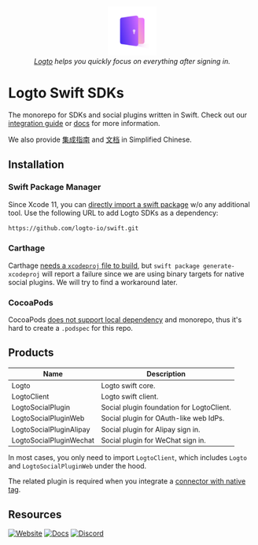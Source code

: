 <p align="center">
    <a href="https://logto.io" target="_blank" align="center" alt="Logto Logo">
        <img src="./logo.png" width="100">
    </a>
    <br/>
    <span><i><a href="https://logto.io" target="_blank">Logto</a> helps you quickly focus on everything after signing in.</i></span>
</p>

# Logto Swift SDKs

The monorepo for SDKs and social plugins written in Swift. Check out our [integration guide](https://docs.logto.io/integrate-sdk/swift) or [docs](https://docs.logto.io/sdk/swift) for more information.

We also provide [集成指南](https://docs.logto.io/zh-cn/integrate-sdk/swift) and [文档](https://docs.logto.io/zh-cn/sdk/swift) in Simplified Chinese.

## Installation

### Swift Package Manager

Since Xcode 11, you can [directly import a swift package](https://developer.apple.com/documentation/swift_packages/adding_package_dependencies_to_your_app) w/o any additional tool. Use the following URL to add Logto SDKs as a dependency:

```bash
https://github.com/logto-io/swift.git
```

### Carthage

Carthage [needs a `xcodeproj` file to build](https://github.com/Carthage/Carthage/issues/1226#issuecomment-290931385), but `swift package generate-xcodeproj` will report a failure since we are using binary targets for native social plugins. We will try to find a workaround later.

### CocoaPods

CocoaPods [does not support local dependency](https://github.com/CocoaPods/CocoaPods/issues/3276) and monorepo, thus it's hard to create a `.podspec` for this repo.

## Products

| Name | Description |
|---|---|
| Logto | Logto swift core. |
| LogtoClient | Logto swift client. |
| LogtoSocialPlugin | Social plugin foundation for LogtoClient. |
| LogtoSocialPluginWeb | Social plugin for OAuth-like web IdPs. |
| LogtoSocialPluginAlipay | Social plugin for Alipay sign in. |
| LogtoSocialPluginWechat | Social plugin for WeChat sign in. |

In most cases, you only need to import `LogtoClient`, which includes `Logto` and `LogtoSocialPluginWeb` under the hood.

The related plugin is required when you integrate a [connector with native tag](https://docs.logto.io/connector/native).

## Resources

[![Website](https://img.shields.io/badge/website-logto.io-8262F8.svg)](https://logto.io/)
[![Docs](https://img.shields.io/badge/docs-logto.io-green.svg)](https://docs.logto.io/docs/sdk/swift/)
[![Discord](https://img.shields.io/discord/965845662535147551?logo=discord&logoColor=ffffff&color=7389D8&cacheSeconds=600)](https://discord.gg/UEPaF3j5e6)
